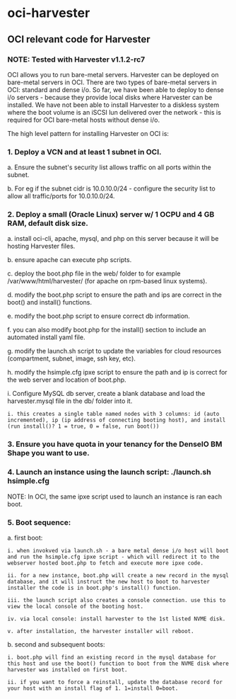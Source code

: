 # oci-harvester
## OCI relevant code for Harvester

### NOTE: Tested with Harvester v1.1.2-rc7

OCI allows you to run bare-metal servers. Harvester can be deployed on bare-metal servers in OCI. There are two types of bare-metal servers in OCI: standard and dense i/o. 
So far, we have been able to deploy to dense i/o servers - because they provide local disks where Harvester can be installed. 
We have not been able to install Harvester to a diskless system where the boot volume is an iSCSI lun delivered over the network - this is required for OCI bare-metal hosts without dense i/o. 

The high level pattern for installing Harvester on OCI is:

### 1. Deploy a VCN and at least 1 subnet in OCI. 

  a. Ensure the subnet's security list allows traffic on all ports within the subnet. 
  
  b. For eg if the subnet cidr is 10.0.10.0/24 - configure the security list to allow all traffic/ports for 10.0.10.0/24. 
  
### 2. Deploy a small (Oracle Linux) server w/ 1 OCPU and 4 GB RAM, default disk size. 

  a. install oci-cli, apache, mysql, and php on this server because it will be hosting Harvester files. 
  
  b. ensure apache can execute php scripts. 
  
  c. deploy the boot.php file in the web/ folder to for example /var/www/html/harvester/ (for apache on rpm-based linux systems).  
  
  d. modify the boot.php script to ensure the path and ips are correct in the boot() and install() functions.
  
  e. modify the boot.php script to ensure correct db information. 
  
  f. you can also modify boot.php for the install() section to include an automated install yaml file. 
  
  g. modify the launch.sh script to update the variables for cloud resources (compartment, subnet, image, ssh key, etc). 
  
  h. modify the hsimple.cfg ipxe script to ensure the path and ip is correct for the web server and location of boot.php. 
  
  i. Configure MySQL db server, create a blank database and load the harvester.mysql file in the db/ folder into it. 
  
    i. this creates a single table named nodes with 3 columns: id (auto incremented), ip (ip address of connecting booting host), and install (run install()? 1 = true, 0 = false, run boot())
  
### 3. Ensure you have quota in your tenancy for the DenseIO BM Shape you want to use. 

### 4. Launch an instance using the launch script: ./launch.sh hsimple.cfg

NOTE: In OCI, the same ipxe script used to launch an instance is ran each boot. 

### 5. Boot sequence:

  a. first boot: 

    i. when invokved via launch.sh - a bare metal dense i/o host will boot and run the hsimple.cfg ipxe script - which will redirect it to the webserver hosted boot.php to fetch and execute more ipxe code. 

    ii. for a new instance, boot.php will create a new record in the mysql database, and it will instruct the new host to boot to harvester installer the code is in boot.php's install() function.   

    iii. the launch script also creates a console connection. use this to view the local console of the booting host. 

    iv. via local console: install harvester to the 1st listed NVME disk. 

    v. after installation, the harvester installer will reboot. 

  b. second and subsequent boots:

    i. boot.php will find an existing record in the mysql database for this host and use the boot() function to boot from the NVME disk where harvester was installed on first boot. 

    ii. if you want to force a reinstall, update the database record for your host with an install flag of 1. 1=install 0=boot. 


